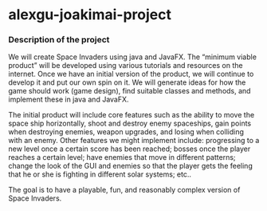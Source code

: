 # alexgu-joakimai-project

### Description of the project
We will create Space Invaders using java and JavaFX. The “minimum viable product” will be developed using various tutorials and resources on the internet. Once we have an initial version of the product, we will continue to develop it and put our own spin on it. We will generate ideas for how the game should work (game design), find suitable classes and methods, and implement these in java and JavaFX.

The initial product will include core features such as the ability to move the space ship horizontally, shoot and destroy enemy spaceships, gain points when destroying enemies, weapon upgrades, and losing when colliding with an enemy. Other features we might implement include: progressing to a new level once a certain score has been reached; bosses once the player reaches a certain level; have enemies that move in different patterns; change the look of the GUI and enemies so that the player gets the feeling that he or she is fighting in different solar systems; etc..

The goal is to have a playable, fun, and reasonably complex version of Space Invaders.


